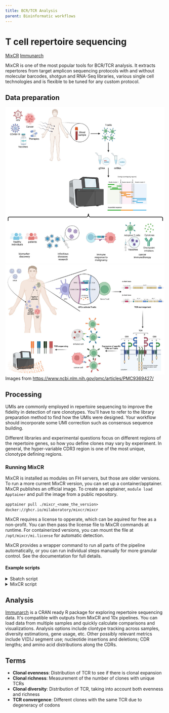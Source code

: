 ```yaml
---
title: BCR/TCR Analysis
parent: Bioinformatic workflows
---
```


# T cell repertoire sequencing

[MixCR](https://mixcr.com/mixcr/reference/overview-analysis-overview/)
[Immunarch](https://immunarch.com/)

MixCR is one of the most popular tools for BCR/TCR analysis. 
It extracts repertores from target amplicon sequencing protocols with and without molecular barcodes,
shotgun and RNA-Seq libraries, various single cell technologies and is flexible to be tuned for any custom protocol.

## Data preparation

![TCR Diagram](/assets/tcr1.png)
![TCR Diagram](/assets/tcr2.png)
Images from https://www.ncbi.nlm.nih.gov/pmc/articles/PMC9369427/

## Processing

UMIs are commonly employed in repertoire sequencing to improve the fidelity in detection of rare clonotypes. 
You'll have to refer to the library preparation method to find how the UMIs were designed. Your workflow should
incorporate some UMI correction such as consensus sequence building.

Different libraries and experimental questions focus on different regions of the repertoire genes, so how you define
clones may vary by experiment. In general, the hyper-variable CDR3 region is one of the most unique, clonotype defining regions. 

### Running MixCR

MixCR is installed as modules on FH servers, but those are older versions. To run a more current MixCR version, you
can set up a container/apptainer. MixCR publishes an official image. To create an apptainer, `module load Apptainer` 
and pull the image from a public repository.

`apptainer pull ./mixcr_<name_the_version> docker://ghcr.io/milaboratory/mixcr/mixcr`

MixCR requires a license to opperate, which can be aquired for free as a non-profit. You can then pass the license file
to MixCR commands at runtime. For containerized versions, you can mount the file at `/opt/mixcr/mi.license` for automatic detection.

MixCR provides a wrapper command to run all parts of the pipeline automatically, or you can run individual steps manually for more 
granular control. See the documentation for full details.

#### Example scripts

<details><summary>Sbatch script</summary>

```
#!/bin/bash

# Job Options- must be before *any* executable lines

#SBATCH --job-name="mixcr"
#SBATCH --output=mixcr.out
#SBATCH --error=mixcr.err
#SBATCH --nodes=1                # node count
#SBATCH --ntasks=1               # total number of tasks across all nodes
#SBATCH --cpus-per-task=1        # cpu-cores per task (>1 if multi-threaded tasks)
#SBATCH --mem-per-cpu=80G        # memory per cpu-core
#SBATCH --time=48:48:00          # total run time limit (HH:MM:SS)
#SBATCH --mail-type=begin        # send email when job begins
#SBATCH --mail-type=end          # send email when job ends
#SBATCH --mail-type=fail         # send email if job fails
#SBATCH --mail-user=dgratz@fredhutch.org

module load Apptainer
cd /fh/fast/_IRC/FHIL/grp/BM03/processing/mixcr

# R1 = 1, R2 = 2
# 3 = sample name
# 4 = outdir
# 5 tagpattern

apptainer exec --bind ./mixcr_license.txt:/opt/mixcr/mi.license:ro \
        --bind /fh/fast/_IRC/FHIL/grp/BM03/processing/mixcr/:/home/dgratz/mixcr \
        --bind /fh/fast/_IRC/FHIL/grp/NextSeq_SteamPlant/240614_VH00738_246_AAFVY2MM5/FHIL_06142024_2024-06-14T19_50_58_68f53f1-421632874/BCLConvert_06_15_2024_16_53_29Z-740072376/:/home/dgratz/data \
        mixcr_4.6.0-226-devel.sif \
        ./mixcr/qiaseq/mixcr_qiaseq_1.sh
```

</details>

<details><summary>MixCR script</summary>

```
#!/bin/bash

# R1 = 1, R2 = 2
# 3 = sample name
# 4 = outdir
# 5 tagpattern

function run_mixcr {
    mixcr align \
        -p generic-amplicon-with-umi \
        --species hsa \
        --rna \
        --rigid-left-alignment-boundary \
        --floating-right-alignment-boundary C\
        --tag-pattern "^(R1:*) \ ^(UMI:N{12})N{12}(R2:*)" \
        --report $4/$3.report.txt \
        --json-report $4/$3.report.json \
        $1 \
        $2 \
        $4/$3ƒ.vdjca -f

    mixcr refineTagsAndSort \
        --report $4/$3.refineTags.report.txt \
        --json-report $4/$3.refineTags.report.json \
        $4/$3.vdjca \
        $4/$3.refined.vdjca -f

    mixcr assemble \
        -OassemblingFeatures="CDR3" \
        -OseparateByJ=true \
        -OseparateByV=true \
        --report $4/$3.report.txt \
        --json-report $4/$3.report.json \
        $4/$3.refined.vdjca \
        $4/$3.clns -f

    mixcr exportClones \
        -uniqueTagCount UMI \
        $4/$3.clns \
        $4/$3.txt -f 
}

function loop_files {
    # datadir='/fh/fast/_IRC/FHIL/grp/NextSeq_SteamPlant/240614_VH00738_246_AAFVY2MM5/FHIL_06142024_2024-06-14T19_50_58_68f53f1-421632874/BCLConvert_06_15_2024_16_53_29Z-740072376/'
    datadir='/home/dgratz/data'
    for file in $datadir/**/*R1*.fastq.gz; 
        do r1="$file"; 
        r2="$(echo $r1 | sed -E "s/(.+Q-F.+R).+/\1/")2_001.fastq.gz";
        samplename="$(echo $r1 | sed -E "s/.+(Q-F[^_]+).+/\1/")";
        # tagpattern="^(R1:*) \ ^(UMI:N{12})N{12}(R2:*)";
        outdir="mixcr/qiaseq";
        # echo $r1; echo $r2; echo $samplename; 
        mkdir $samplename;
        run_mixcr $r1 $r2 $samplename $outdir;
        done
}

loop_files 
```
  
</details>

## Analysis

[Immunarch](https://immunarch.com/) is a CRAN ready R package for exploring repertoire sequencing data. It's compatible with outputs
from MixCR and 10x pipelines. You can load data from multiple samples and quickly calculate comparisons and visualizations. Analysis
options include clontype tracking across samples, diversity estimations, gene usage, etc. Other possibly relevant metrics include
V(D)J segment use; nucleotide insertions and deletions; CDR lengths; and amino acid distributions along the CDRs.

## Terms

- **Clonal evenness**: Distribution of TCR to see if there is clonal expansion
- **Clonal richness**: Measurement of the number of clones with unique TCRs
- **Clonal diversity**: Distribution of TCR, taking into account both evenness and richness
- **TCR convergence**: Different clones with the same TCR due to degeneracy of codons
